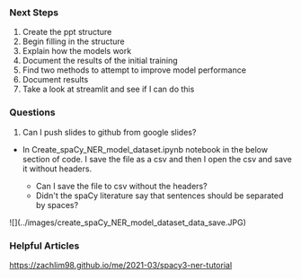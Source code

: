 ### Next Steps

1. Create the ppt structure
2. Begin filling in the structure
3. Explain how the models work
4. Document the results of the initial training
5. Find two methods to attempt to improve model performance
6. Document results
7. Take a look at streamlit and see if I can do this


### Questions

1. Can I push slides to github from google slides?

<ul><li> In Create_spaCy_NER_model_dataset.ipynb notebook in the below section of code.  I save the file as a csv and then I open the csv and save it without headers.</li>
<ul><li>Can I save the file to csv without the headers?</li>
    <li>Didn't the spaCy literature say that sentences should be separated by spaces?</li></ul></ul>
![](../images/create_spaCy_NER_model_dataset_data_save.JPG)






### Helpful Articles
https://zachlim98.github.io/me/2021-03/spacy3-ner-tutorial
